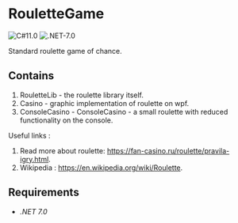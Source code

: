 # RouletteGame
![C#11.0](https://img.shields.io/badge/CSharp-11.0-blueviolet) ![.NET-7.0](https://img.shields.io/badge/.NET-7.0-blueviolet)

Standard roulette game of chance.

## Contains
1. RouletteLib - the roulette library itself.
2. Casino - graphic implementation of roulette on wpf.
3. ConsoleCasino - ConsoleCasino - a small roulette with reduced functionality on the console.

Useful links :
1. Read more about roulette: https://fan-casino.ru/roulette/pravila-igry.html.
2. Wikipedia : https://en.wikipedia.org/wiki/Roulette.

## Requirements
- *.NET 7.0*
